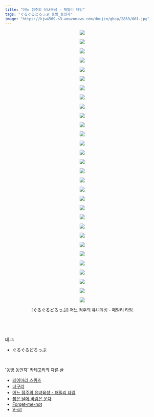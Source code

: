 ```yaml
---
title: "어느 점주의 유녀육성 - 패밀리 타임"
tags: "ぐるぐるどろっぷ 동방_동인지"
image: "https://kjw4569.s3.amazonaws.com/doujin/ghap/2863/001.jpg"
---
```

<div class="article">
<p style="text-align: center; clear: none; float: none;"><img src="{{ site.imgserver3 }}/ghap/2863/001.jpg"/></p>
<p style="text-align: center; clear: none; float: none;"><img src="{{ site.imgserver3 }}/ghap/2863/002.jpg"/></p>
<p style="text-align: center; clear: none; float: none;"><img src="{{ site.imgserver3 }}/ghap/2863/003.jpg"/></p>
<p style="text-align: center; clear: none; float: none;"><img src="{{ site.imgserver3 }}/ghap/2863/004.jpg"/></p>
<p style="text-align: center; clear: none; float: none;"><img src="{{ site.imgserver3 }}/ghap/2863/005.jpg"/></p>
<p style="text-align: center; clear: none; float: none;"><img src="{{ site.imgserver3 }}/ghap/2863/006.jpg"/></p>
<p style="text-align: center; clear: none; float: none;"><img src="{{ site.imgserver3 }}/ghap/2863/007.jpg"/></p>
<p style="text-align: center; clear: none; float: none;"><img src="{{ site.imgserver3 }}/ghap/2863/008.jpg"/></p>
<p style="text-align: center; clear: none; float: none;"><img src="{{ site.imgserver3 }}/ghap/2863/009.jpg"/></p>
<p style="text-align: center; clear: none; float: none;"><img src="{{ site.imgserver3 }}/ghap/2863/010.jpg"/></p>
<p style="text-align: center; clear: none; float: none;"><img src="{{ site.imgserver3 }}/ghap/2863/011.jpg"/></p>
<p style="text-align: center; clear: none; float: none;"><img src="{{ site.imgserver3 }}/ghap/2863/012.jpg"/></p>
<p style="text-align: center; clear: none; float: none;"><img src="{{ site.imgserver3 }}/ghap/2863/013.jpg"/></p>
<p style="text-align: center; clear: none; float: none;"><img src="{{ site.imgserver3 }}/ghap/2863/014.jpg"/></p>
<p style="text-align: center; clear: none; float: none;"><img src="{{ site.imgserver3 }}/ghap/2863/015.jpg"/></p>
<p style="text-align: center; clear: none; float: none;"><img src="{{ site.imgserver3 }}/ghap/2863/016.jpg"/></p>
<p style="text-align: center; clear: none; float: none;"><img src="{{ site.imgserver3 }}/ghap/2863/017.jpg"/></p>
<p style="text-align: center; clear: none; float: none;"><img src="{{ site.imgserver3 }}/ghap/2863/018.jpg"/></p>
<p style="text-align: center; clear: none; float: none;"><img src="{{ site.imgserver3 }}/ghap/2863/019.jpg"/></p>
<p style="text-align: center; clear: none; float: none;"><img src="{{ site.imgserver3 }}/ghap/2863/020.jpg"/></p>
<p style="text-align: center; clear: none; float: none;"><img src="{{ site.imgserver3 }}/ghap/2863/021.jpg"/></p>
<p style="text-align: center; clear: none; float: none;"><img src="{{ site.imgserver3 }}/ghap/2863/022.jpg"/></p>
<p style="text-align: center; clear: none; float: none;"><img src="{{ site.imgserver3 }}/ghap/2863/023.jpg"/></p>
<p style="text-align: center; clear: none; float: none;"><img src="{{ site.imgserver3 }}/ghap/2863/024.jpg"/></p>
<p style="text-align: center; clear: none; float: none;"><img src="{{ site.imgserver3 }}/ghap/2863/025.jpg"/></p>
<p style="text-align: center; clear: none; float: none;"><img src="{{ site.imgserver3 }}/ghap/2863/026.jpg"/></p>
<p style="text-align: center; clear: none; float: none;"><img src="{{ site.imgserver3 }}/ghap/2863/027.jpg"/></p>
<p style="text-align: center; clear: none; float: none;"><img src="{{ site.imgserver3 }}/ghap/2863/028.jpg"/></p>
<p style="text-align: center; clear: none; float: none;"><img src="{{ site.imgserver3 }}/ghap/2863/029.jpg"/></p>
<p style="text-align: center; clear: none; float: none;"><img src="{{ site.imgserver3 }}/ghap/2863/030.jpg"/></p>
<p style="text-align: center; clear: none; float: none;">[ぐるぐるどろっぷ] 어느 점주의 유녀육성 - 패밀리 타임</p>
<p><br/></p>
</div><br/>
<div class="tagTrail">
<p>태그: </p>
<ul>
<li>ぐるぐるどろっぷ</li>
</ul>
</div><br/>
<div class="another">
<p>'동방 동인지' 카테고리의 다른 글</p>
<ul>
<li><a href="/ghap_2865">레이마리 스퀴즈</a></li>
<li><a href="/ghap_2864">너구리</a></li>
<li><a href="/ghap_2863">어느 점주의 유녀육성 - 패밀리 타임</a></li>
<li><a href="/ghap_2862">붉은 달에 바람은 운다</a></li>
<li><a href="/ghap_2861">Forget-me-not</a></li>
<li><a href="/ghap_2860">V-sit</a></li>
</ul>
</div><br/>
<div class="cb_module cb_fluid">
<div class="cb_wrt cb_profile">
</div><!-- commentList close -->
</div><br/>
